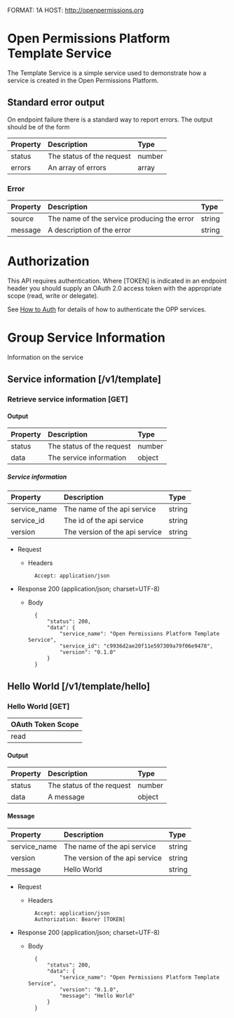 FORMAT: 1A
HOST: http://openpermissions.org

# Open Permissions Platform Template Service
The Template Service is a simple service used to demonstrate how a
service is created in the Open Permissions Platform.

## Standard error output
On endpoint failure there is a standard way to report errors.
The output should be of the form

| Property | Description               | Type   |
| :------- | :----------               | :---   |
| status   | The status of the request | number |
| errors   | An array of errors        | array  |

### Error
| Property | Description                                 | Type   |
| :------- | :----------                                 | :---   |
| source   | The name of the service producing the error | string |
| message  | A description of the error                  | string |

# Authorization

This API requires authentication. Where [TOKEN] is indicated in an endpoint header you should supply an OAuth 2.0 access token with the appropriate scope (read, write or delegate). 

See [How to Auth](https://github.com/openpermissions/auth-srv/blob/master/documents/markdown/how-to-auth.md) 
for details of how to authenticate the OPP services.

# Group Service Information
Information on the service

## Service information [/v1/template]

### Retrieve service information [GET]

#### Output
| Property | Description               | Type   |
| :------- | :----------               | :---   |
| status   | The status of the request | number |
| data     | The service information   | object |

##### Service information
| Property     | Description                    | Type   |
| :-------     | :----------                    | :---   |
| service_name | The name of the api service    | string |
| service_id   | The id of the api service      | string |
| version      | The version of the api service | string |


+ Request
    + Headers

            Accept: application/json

+ Response 200 (application/json; charset=UTF-8)
    + Body

            {
                "status": 200,
                "data": {
                    "service_name": "Open Permissions Platform Template Service",
                    "service_id": "c9936d2ae20f11e597309a79f06e9478",
                    "version": "0.1.0"
                }
            }

## Hello World [/v1/template/hello]

### Hello World [GET]

| OAuth Token Scope |
| :----------       |
| read              |

#### Output
| Property | Description               | Type   |
| :------- | :----------               | :---   |
| status   | The status of the request | number |
| data     | A message                 | object |

#### Message
| Property     | Description                    | Type   |
| :-------     | :----------                    | :---   |
| service_name | The name of the api service    | string |
| version      | The version of the api service | string |
| message      | Hello World                    | string |


+ Request
    + Headers

            Accept: application/json
            Authorization: Bearer [TOKEN]

+ Response 200 (application/json; charset=UTF-8)
    + Body

            {
                "status": 200,
                "data": {
                    "service_name": "Open Permissions Platform Template Service",
                    "version": "0.1.0",
                    "message": "Hello World"
                }
            }
